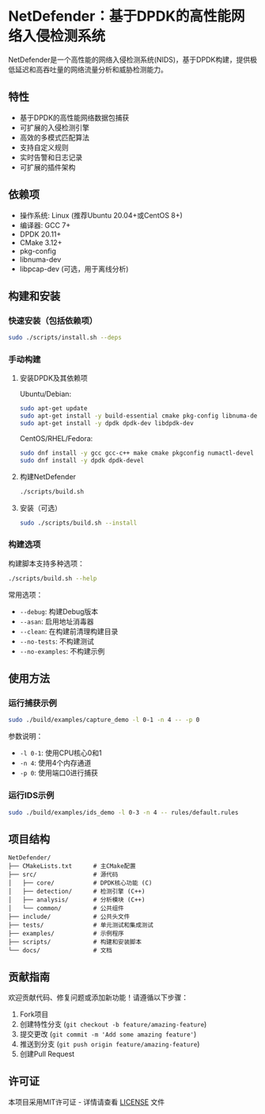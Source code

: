# NetDefender：基于DPDK的高性能网络入侵检测系统

NetDefender是一个高性能的网络入侵检测系统(NIDS)，基于DPDK构建，提供极低延迟和高吞吐量的网络流量分析和威胁检测能力。



## 特性

- 基于DPDK的高性能网络数据包捕获
- 可扩展的入侵检测引擎
- 高效的多模式匹配算法
- 支持自定义规则
- 实时告警和日志记录
- 可扩展的插件架构

## 依赖项

- 操作系统: Linux (推荐Ubuntu 20.04+或CentOS 8+)
- 编译器: GCC 7+
- DPDK 20.11+
- CMake 3.12+
- pkg-config
- libnuma-dev
- libpcap-dev (可选，用于离线分析)

## 构建和安装

### 快速安装（包括依赖项）

```bash
sudo ./scripts/install.sh --deps
```

### 手动构建

1. 安装DPDK及其依赖项

   Ubuntu/Debian:
   ```bash
   sudo apt-get update
   sudo apt-get install -y build-essential cmake pkg-config libnuma-dev
   sudo apt-get install -y dpdk dpdk-dev libdpdk-dev
   ```

   CentOS/RHEL/Fedora:
   ```bash
   sudo dnf install -y gcc gcc-c++ make cmake pkgconfig numactl-devel
   sudo dnf install -y dpdk dpdk-devel
   ```

2. 构建NetDefender

   ```bash
   ./scripts/build.sh
   ```

3. 安装（可选）

   ```bash
   sudo ./scripts/build.sh --install
   ```

### 构建选项

构建脚本支持多种选项：

```bash
./scripts/build.sh --help
```

常用选项：
- `--debug`: 构建Debug版本
- `--asan`: 启用地址消毒器
- `--clean`: 在构建前清理构建目录
- `--no-tests`: 不构建测试
- `--no-examples`: 不构建示例

## 使用方法

### 运行捕获示例

```bash
sudo ./build/examples/capture_demo -l 0-1 -n 4 -- -p 0
```

参数说明：
- `-l 0-1`: 使用CPU核心0和1
- `-n 4`: 使用4个内存通道
- `-p 0`: 使用端口0进行捕获

### 运行IDS示例

```bash
sudo ./build/examples/ids_demo -l 0-3 -n 4 -- rules/default.rules
```

## 项目结构

```
NetDefender/
├── CMakeLists.txt      # 主CMake配置
├── src/                # 源代码
│   ├── core/           # DPDK核心功能 (C)
│   ├── detection/      # 检测引擎 (C++)
│   ├── analysis/       # 分析模块 (C++)
│   └── common/         # 公共组件
├── include/            # 公共头文件
├── tests/              # 单元测试和集成测试
├── examples/           # 示例程序
├── scripts/            # 构建和安装脚本
└── docs/               # 文档
```

## 贡献指南

欢迎贡献代码、修复问题或添加新功能！请遵循以下步骤：

1. Fork项目
2. 创建特性分支 (`git checkout -b feature/amazing-feature`)
3. 提交更改 (`git commit -m 'Add some amazing feature'`)
4. 推送到分支 (`git push origin feature/amazing-feature`)
5. 创建Pull Request

## 许可证

本项目采用MIT许可证 - 详情请查看 [LICENSE](LICENSE) 文件 